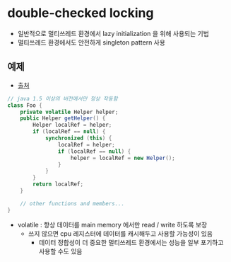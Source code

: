 # double-checked locking
- 일반적으로 멀티쓰레드 환경에서 lazy initialization 을 위해 사용되는 기법
- 멀티쓰레드 환경에서도 안전하게 singleton pattern 사용

## 예제
- [출처](https://en.wikipedia.org/wiki/Double-checked_locking#cite_note-bdec-2)
```java
// java 1.5 이상의 버전에서만 정상 작동함
class Foo {
    private volatile Helper helper;
    public Helper getHelper() {
        Helper localRef = helper;
        if (localRef == null) {
            synchronized (this) {
                localRef = helper;
                if (localRef == null) {
                    helper = localRef = new Helper();
                }
            }
        }
        return localRef;
    }

    // other functions and members...
}
```

- volatile : 항상 데이터를 main memory 에서만 read / write 하도록 보장
  - 쓰지 않으면 cpu 레지스터에 데이터를 캐시해두고 사용할 가능성이 있음
    - 데이터 정합성이 더 중요한 멀티쓰레드 환경에서는 성능을 일부 포기하고 사용할 수도 있음